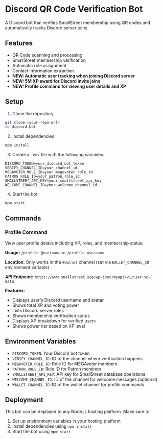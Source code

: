# Discord QR Code Verification Bot

A Discord bot that verifies SmallStreet membership using QR codes and automatically tracks Discord server joins.

## Features
- QR Code scanning and processing
- SmallStreet membership verification
- Automatic role assignment
- Contact information extraction
- **NEW: Automatic user tracking when joining Discord server**
- **NEW: 5M XP award for Discord invite joins**
- **NEW: Profile command for viewing user details and XP**

## Setup

1. Clone the repository
```bash
git clone <your-repo-url>
cd discord-bot
```

2. Install dependencies
```bash
npm install
```

3. Create a `.env` file with the following variables:
```
DISCORD_TOKEN=your_discord_bot_token
VERIFY_CHANNEL_ID=your_channel_id
MEGAVOTER_ROLE_ID=your_megavoter_role_id
PATRON_ROLE_ID=your_patron_role_id
SMALLSTREET_API_KEY=your_smallstreet_api_key
WELCOME_CHANNEL_ID=your_welcome_channel_id
```

4. Start the bot
```bash
npm start
```

## Commands

### Profile Command
View user profile details including XP, roles, and membership status:

**Usage:** `/profile @username` or `/profile username`

**Location:** Only works in the `#wallet` channel (set via `WALLET_CHANNEL_ID` environment variable)

**API Endpoint:** `https://www.smallstreet.app/wp-json/myapi/v1/user-xp-data`

**Features:**
- Displays user's Discord username and avatar
- Shows total XP and voting power
- Lists Discord server roles
- Shows membership verification status
- Displays XP breakdown for verified users
- Shows power tier based on XP level

## Environment Variables

- `DISCORD_TOKEN`: Your Discord bot token
- `VERIFY_CHANNEL_ID`: ID of the channel where verification happens
- `MEGAVOTER_ROLE_ID`: Role ID for MEGAvoter members
- `PATRON_ROLE_ID`: Role ID for Patron members
- `SMALLSTREET_API_KEY`: API key for SmallStreet database operations
- `WELCOME_CHANNEL_ID`: ID of the channel for welcome messages (optional)
- `WALLET_CHANNEL_ID`: ID of the wallet channel for profile commands

## Deployment

This bot can be deployed to any Node.js hosting platform. Make sure to:
1. Set up environment variables in your hosting platform
2. Install dependencies using `npm install`
3. Start the bot using `npm start`
